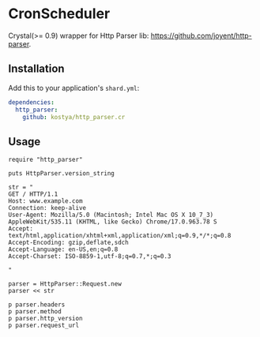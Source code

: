 # CronScheduler

Crystal(>= 0.9) wrapper for Http Parser lib: https://github.com/joyent/http-parser.

## Installation


Add this to your application's `shard.yml`:

```yaml
dependencies:
  http_parser:
    github: kostya/http_parser.cr
```


## Usage


```crystal
require "http_parser"

puts HttpParser.version_string

str = "
GET / HTTP/1.1
Host: www.example.com
Connection: keep-alive
User-Agent: Mozilla/5.0 (Macintosh; Intel Mac OS X 10_7_3) AppleWebKit/535.11 (KHTML, like Gecko) Chrome/17.0.963.78 S
Accept: text/html,application/xhtml+xml,application/xml;q=0.9,*/*;q=0.8
Accept-Encoding: gzip,deflate,sdch
Accept-Language: en-US,en;q=0.8
Accept-Charset: ISO-8859-1,utf-8;q=0.7,*;q=0.3

"

parser = HttpParser::Request.new
parser << str

p parser.headers
p parser.method
p parser.http_version
p parser.request_url
```
